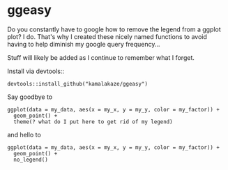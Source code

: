 # ggeasy

Do you constantly have to google how to remove the legend from a ggplot plot? I do. That's why I created these nicely named functions to avoid having to help diminish my google query frequency...

Stuff will likely be added as I continue to remember what I forget.

Install via devtools::

```
devtools::install_github("kamalakaze/ggeasy")
```

Say goodbye to

```
ggplot(data = my_data, aes(x = my_x, y = my_y, color = my_factor)) +
  geom_point() +
  theme(? what do I put here to get rid of my legend)
```

and hello to

```
ggplot(data = my_data, aes(x = my_x, y = my_y, color = my_factor)) +
  geom_point() +
  no_legend()
```
